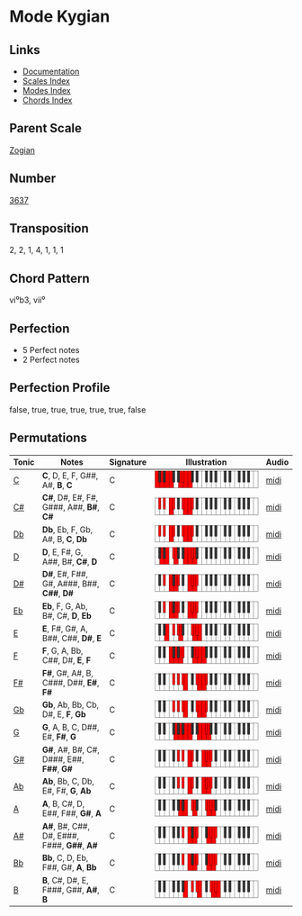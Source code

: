 # Mode Kygian

## Links

- [Documentation](README.md)
- [Scales Index](Scales.md)
- [Modes Index](Modes.md)
- [Chords Index](Chords.md)

## Parent Scale

[Zogian](ScaleZogian.md)

## Number

[3637](https://ianring.com/musictheory/scales/3637)

## Transposition

2, 2, 1, 4, 1, 1, 1

## Chord Pattern

vi⁰b3, vii⁰

## Perfection

- 5 Perfect notes
- 2 Perfect notes

## Perfection Profile

false, true, true, true, true, true, false

## Permutations

| Tonic | Notes | Signature | Illustration | Audio |
|-------|-------|-----------|--------------|-------|
| [C](ModeCNaturalKygian.md) | **C**, D, E, F, G##, A#, **B**, **C** | C | ![CNaturalKygian](ModeCNaturalKygian.png) | [midi](https://github.com/edipermadi/music/blob/main/docs/ModeCNaturalKygian.mid?raw=true) |
| [C#](ModeCSharpKygian.md) | **C#**, D#, E#, F#, G###, A##, **B#**, **C#** | C | ![CSharpKygian](ModeCSharpKygian.png) | [midi](https://github.com/edipermadi/music/blob/main/docs/ModeCSharpKygian.mid?raw=true) |
| [Db](ModeDFlatKygian.md) | **Db**, Eb, F, Gb, A#, B, **C**, **Db** | C | ![DFlatKygian](ModeDFlatKygian.png) | [midi](https://github.com/edipermadi/music/blob/main/docs/ModeDFlatKygian.mid?raw=true) |
| [D](ModeDNaturalKygian.md) | **D**, E, F#, G, A##, B#, **C#**, **D** | C | ![DNaturalKygian](ModeDNaturalKygian.png) | [midi](https://github.com/edipermadi/music/blob/main/docs/ModeDNaturalKygian.mid?raw=true) |
| [D#](ModeDSharpKygian.md) | **D#**, E#, F##, G#, A###, B##, **C##**, **D#** | C | ![DSharpKygian](ModeDSharpKygian.png) | [midi](https://github.com/edipermadi/music/blob/main/docs/ModeDSharpKygian.mid?raw=true) |
| [Eb](ModeEFlatKygian.md) | **Eb**, F, G, Ab, B#, C#, **D**, **Eb** | C | ![EFlatKygian](ModeEFlatKygian.png) | [midi](https://github.com/edipermadi/music/blob/main/docs/ModeEFlatKygian.mid?raw=true) |
| [E](ModeENaturalKygian.md) | **E**, F#, G#, A, B##, C##, **D#**, **E** | C | ![ENaturalKygian](ModeENaturalKygian.png) | [midi](https://github.com/edipermadi/music/blob/main/docs/ModeENaturalKygian.mid?raw=true) |
| [F](ModeFNaturalKygian.md) | **F**, G, A, Bb, C##, D#, **E**, **F** | C | ![FNaturalKygian](ModeFNaturalKygian.png) | [midi](https://github.com/edipermadi/music/blob/main/docs/ModeFNaturalKygian.mid?raw=true) |
| [F#](ModeFSharpKygian.md) | **F#**, G#, A#, B, C###, D##, **E#**, **F#** | C | ![FSharpKygian](ModeFSharpKygian.png) | [midi](https://github.com/edipermadi/music/blob/main/docs/ModeFSharpKygian.mid?raw=true) |
| [Gb](ModeGFlatKygian.md) | **Gb**, Ab, Bb, Cb, D#, E, **F**, **Gb** | C | ![GFlatKygian](ModeGFlatKygian.png) | [midi](https://github.com/edipermadi/music/blob/main/docs/ModeGFlatKygian.mid?raw=true) |
| [G](ModeGNaturalKygian.md) | **G**, A, B, C, D##, E#, **F#**, **G** | C | ![GNaturalKygian](ModeGNaturalKygian.png) | [midi](https://github.com/edipermadi/music/blob/main/docs/ModeGNaturalKygian.mid?raw=true) |
| [G#](ModeGSharpKygian.md) | **G#**, A#, B#, C#, D###, E##, **F##**, **G#** | C | ![GSharpKygian](ModeGSharpKygian.png) | [midi](https://github.com/edipermadi/music/blob/main/docs/ModeGSharpKygian.mid?raw=true) |
| [Ab](ModeAFlatKygian.md) | **Ab**, Bb, C, Db, E#, F#, **G**, **Ab** | C | ![AFlatKygian](ModeAFlatKygian.png) | [midi](https://github.com/edipermadi/music/blob/main/docs/ModeAFlatKygian.mid?raw=true) |
| [A](ModeANaturalKygian.md) | **A**, B, C#, D, E##, F##, **G#**, **A** | C | ![ANaturalKygian](ModeANaturalKygian.png) | [midi](https://github.com/edipermadi/music/blob/main/docs/ModeANaturalKygian.mid?raw=true) |
| [A#](ModeASharpKygian.md) | **A#**, B#, C##, D#, E###, F###, **G##**, **A#** | C | ![ASharpKygian](ModeASharpKygian.png) | [midi](https://github.com/edipermadi/music/blob/main/docs/ModeASharpKygian.mid?raw=true) |
| [Bb](ModeBFlatKygian.md) | **Bb**, C, D, Eb, F##, G#, **A**, **Bb** | C | ![BFlatKygian](ModeBFlatKygian.png) | [midi](https://github.com/edipermadi/music/blob/main/docs/ModeBFlatKygian.mid?raw=true) |
| [B](ModeBNaturalKygian.md) | **B**, C#, D#, E, F###, G##, **A#**, **B** | C | ![BNaturalKygian](ModeBNaturalKygian.png) | [midi](https://github.com/edipermadi/music/blob/main/docs/ModeBNaturalKygian.mid?raw=true) |
